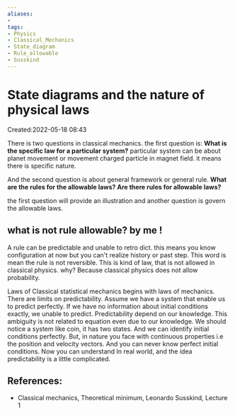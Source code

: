 ```yaml
---
aliases: 
- 
tags:
- Physics
- Classical_Mechanics
- State_diagram
- Rule_allowable
- Susskind
---
```


# State diagrams and the nature of physical laws
Created:2022-05-18 08:43

There is two questions in classical mechanics. the first question is:
**What is the specific law for a particular system?** particular system can be about planet movement or movement charged particle in magnet field. it means there is specific nature. 

And the second question is about general framework or general rule. **What are the rules for the allowable laws? Are there rules for allowable laws?** 

the first question will provide an illustration and another question is govern the allowable laws.

## what is not rule allowable? by me !
A rule can be predictable and unable to retro dict. this means you know configuration at now but you can't realize history or past step. This word is mean the rule is not reversible. This is kind of law, that is not allowed in classical physics. why? Because classical physics does not allow probability.

Laws of Classical statistical mechanics begins with laws of mechanics. There are limits on predictability. Assume we have a system that enable us to predict perfectly. If we have no information about initial conditions exactly, we unable to predict. Predictability depend on our knowledge. This ambiguity is not related to equation even due to our knowledge. We should notice a system like coin, it has two states. And we can identify initial conditions perfectly. But, in nature you face with continuous properties i.e the position and velocity vectors. And you can never know perfect initial conditions. Now you can understand In real world, and the idea predictability is a little complicated.


## References:
- Classical mechanics, Theoretical minimum, Leonardo Susskind, Lecture 1


